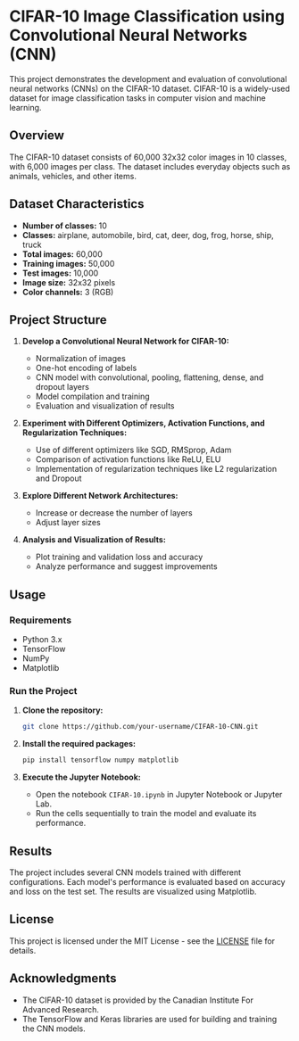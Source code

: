 # CIFAR-10 Image Classification using Convolutional Neural Networks (CNN)

This project demonstrates the development and evaluation of convolutional neural networks (CNNs) on the CIFAR-10 dataset. CIFAR-10 is a widely-used dataset for image classification tasks in computer vision and machine learning.

## Overview

The CIFAR-10 dataset consists of 60,000 32x32 color images in 10 classes, with 6,000 images per class. The dataset includes everyday objects such as animals, vehicles, and other items.

## Dataset Characteristics

- **Number of classes:** 10
- **Classes:** airplane, automobile, bird, cat, deer, dog, frog, horse, ship, truck
- **Total images:** 60,000
- **Training images:** 50,000
- **Test images:** 10,000
- **Image size:** 32x32 pixels
- **Color channels:** 3 (RGB)

## Project Structure

1. **Develop a Convolutional Neural Network for CIFAR-10:**
    - Normalization of images
    - One-hot encoding of labels
    - CNN model with convolutional, pooling, flattening, dense, and dropout layers
    - Model compilation and training
    - Evaluation and visualization of results

2. **Experiment with Different Optimizers, Activation Functions, and Regularization Techniques:**
    - Use of different optimizers like SGD, RMSprop, Adam
    - Comparison of activation functions like ReLU, ELU
    - Implementation of regularization techniques like L2 regularization and Dropout

3. **Explore Different Network Architectures:**
    - Increase or decrease the number of layers
    - Adjust layer sizes

4. **Analysis and Visualization of Results:**
    - Plot training and validation loss and accuracy
    - Analyze performance and suggest improvements

## Usage

### Requirements

- Python 3.x
- TensorFlow
- NumPy
- Matplotlib

### Run the Project

1. **Clone the repository:**
    ```bash
    git clone https://github.com/your-username/CIFAR-10-CNN.git
    ```

2. **Install the required packages:**
    ```bash
    pip install tensorflow numpy matplotlib
    ```

3. **Execute the Jupyter Notebook:**
    - Open the notebook `CIFAR-10.ipynb` in Jupyter Notebook or Jupyter Lab.
    - Run the cells sequentially to train the model and evaluate its performance.

## Results

The project includes several CNN models trained with different configurations. Each model's performance is evaluated based on accuracy and loss on the test set. The results are visualized using Matplotlib.

## License

This project is licensed under the MIT License - see the [LICENSE](LICENSE) file for details.

## Acknowledgments

- The CIFAR-10 dataset is provided by the Canadian Institute For Advanced Research.
- The TensorFlow and Keras libraries are used for building and training the CNN models.
